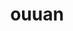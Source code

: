 ---
title: ouuan
github: https://github.com/ouuan
mode: dark
transition: 1s
score: 91.4
archetype:
- Little Bit of Everything
- Dynamic
---
